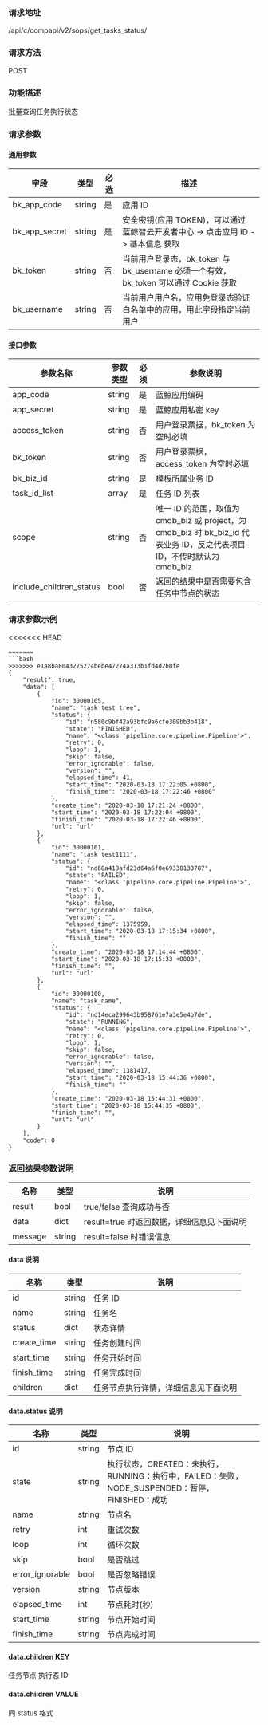 
### 请求地址

/api/c/compapi/v2/sops/get_tasks_status/



### 请求方法

POST


### 功能描述

批量查询任务执行状态

### 请求参数


#### 通用参数

| 字段 | 类型 | 必选 |  描述 |
|-----------|------------|--------|------------|
| bk_app_code  |  string    | 是 | 应用 ID     |
| bk_app_secret|  string    | 是 | 安全密钥(应用 TOKEN)，可以通过 蓝鲸智云开发者中心 -&gt; 点击应用 ID -&gt; 基本信息 获取 |
| bk_token     |  string    | 否 | 当前用户登录态，bk_token 与 bk_username 必须一个有效，bk_token 可以通过 Cookie 获取 |
| bk_username  |  string    | 否 | 当前用户用户名，应用免登录态验证白名单中的应用，用此字段指定当前用户 |

#### 接口参数

|   参数名称   |    参数类型  |  必须  |     参数说明     |
| ------------ | ------------ | ------ | ---------------- |
|   app_code      |   string     |   是   |  蓝鲸应用编码    |
|   app_secret    |   string     |   是   |  蓝鲸应用私密 key |
|   access_token |   string     |   否   |  用户登录票据，bk_token 为空时必填 |
|   bk_token       |   string     |   否   |  用户登录票据，access_token 为空时必填 |
|   bk_biz_id    |   string     |   是   |  模板所属业务 ID |
|   task_id_list     |   array     |   是   |  任务 ID 列表  |
|   scope       |   string     |   否   |  唯一 ID 的范围，取值为 cmdb_biz 或 project，为 cmdb_biz 时 bk_biz_id 代表业务 ID，反之代表项目 ID，不传时默认为 cmdb_biz |
|   include_children_status     |   bool     |   否   |  返回的结果中是否需要包含任务中节点的状态  |

### 请求参数示例

<<<<<<< HEAD
```plain
=======
```bash
>>>>>>> e1a8ba8043275274bebe47274a313b1fd4d2b0fe
{
    "result": true,
    "data": [
        {
            "id": 30000105,
            "name": "task test tree",
            "status": {
                "id": "n580c9bf42a93bfc9a6cfe309bb3b418",
                "state": "FINISHED",
                "name": "<class 'pipeline.core.pipeline.Pipeline'>",
                "retry": 0,
                "loop": 1,
                "skip": false,
                "error_ignorable": false,
                "version": "",
                "elapsed_time": 41,
                "start_time": "2020-03-18 17:22:05 +0800",
                "finish_time": "2020-03-18 17:22:46 +0800"
            },
            "create_time": "2020-03-18 17:21:24 +0800",
            "start_time": "2020-03-18 17:22:04 +0800",
            "finish_time": "2020-03-18 17:22:46 +0800",
            "url": "url"
        },
        {
            "id": 30000101,
            "name": "task test1111",
            "status": {
                "id": "nd68a418afd23d64a6f0e69338130787",
                "state": "FAILED",
                "name": "<class 'pipeline.core.pipeline.Pipeline'>",
                "retry": 0,
                "loop": 1,
                "skip": false,
                "error_ignorable": false,
                "version": "",
                "elapsed_time": 1375959,
                "start_time": "2020-03-18 17:15:34 +0800",
                "finish_time": ""
            },
            "create_time": "2020-03-18 17:14:44 +0800",
            "start_time": "2020-03-18 17:15:33 +0800",
            "finish_time": "",
            "url": "url"
        },
        {
            "id": 30000100,
            "name": "task_name",
            "status": {
                "id": "nd14eca299643b958761e7a3e5e4b7de",
                "state": "RUNNING",
                "name": "<class 'pipeline.core.pipeline.Pipeline'>",
                "retry": 0,
                "loop": 1,
                "skip": false,
                "error_ignorable": false,
                "version": "",
                "elapsed_time": 1381417,
                "start_time": "2020-03-18 15:44:36 +0800",
                "finish_time": ""
            },
            "create_time": "2020-03-18 15:44:31 +0800",
            "start_time": "2020-03-18 15:44:35 +0800",
            "finish_time": "",
            "url": "url"
        }
    ],
    "code": 0
}
```

### 返回结果参数说明

|   名称   |  类型  |           说明             |
| ------------ | ---------- | ------------------------------ |
|  result      |    bool    |      true/false 查询成功与否     |
|  data        |    dict      |      result=true 时返回数据，详细信息见下面说明     |
|  message        |    string      |      result=false 时错误信息     |

#### data 说明
|   名称   |  类型  |           说明             |
| ------------ | ---------- | ------------------------------ |
|  id      |    string    |      任务 ID    |
|  name      |    string    |    任务名    |
|  status      |    dict    |      状态详情    |
|  create_time      |    string    |     任务创建时间   |
|  start_time      |    string    |     任务开始时间   |
|  finish_time      |    string    |      任务完成时间    |
|  children      |    dict   |      任务节点执行详情，详细信息见下面说明   |


#### data.status 说明

|   名称   |  类型  |           说明             |
| ------------ | ---------- | ------------------------------ |
|  id      |    string    |      节点 ID    |
|  state        | string     | 执行状态，CREATED：未执行，RUNNING：执行中，FAILED：失败，NODE_SUSPENDED：暂停，FINISHED：成功 |
|  name      |    string    |     节点名   |
|  retry      |    int    |     重试次数   |
|  loop      |    int    |     循环次数   |
|  skip      |    bool    |     是否跳过   |
|  error_ignorable      |    bool    |     是否忽略错误   |
|  version      |    string    |     节点版本   |
|  elapsed_time      |    int    |     节点耗时(秒)   |
|  start_time      |    string    |     节点开始时间   |
|  finish_time      |    string    |      节点完成时间    |

#### data.children KEY
任务节点 执行态 ID

#### data.children VALUE
同 status 格式